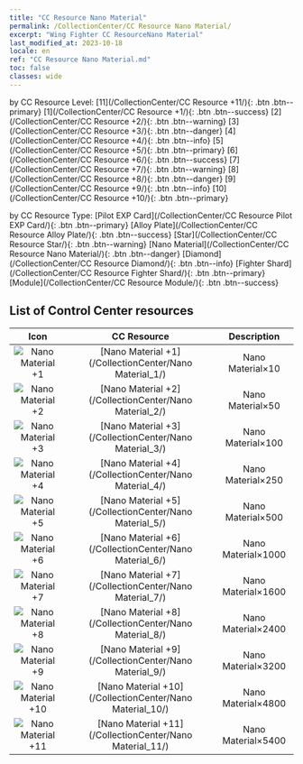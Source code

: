 ```yaml
---
title: "CC Resource Nano Material"
permalink: /CollectionCenter/CC Resource Nano Material/
excerpt: "Wing Fighter CC ResourceNano Material"
last_modified_at: 2023-10-18
locale: en
ref: "CC Resource Nano Material.md"
toc: false
classes: wide
---
```


  by CC Resource Level:  [11](/CollectionCenter/CC Resource +11/){: .btn .btn--primary}   [1](/CollectionCenter/CC Resource +1/){: .btn .btn--success}   [2](/CollectionCenter/CC Resource +2/){: .btn .btn--warning}   [3](/CollectionCenter/CC Resource +3/){: .btn .btn--danger}   [4](/CollectionCenter/CC Resource +4/){: .btn .btn--info}   [5](/CollectionCenter/CC Resource +5/){: .btn .btn--primary}   [6](/CollectionCenter/CC Resource +6/){: .btn .btn--success}   [7](/CollectionCenter/CC Resource +7/){: .btn .btn--warning}   [8](/CollectionCenter/CC Resource +8/){: .btn .btn--danger}   [9](/CollectionCenter/CC Resource +9/){: .btn .btn--info}   [10](/CollectionCenter/CC Resource +10/){: .btn .btn--primary} 

  by CC Resource Type:  [Pilot EXP Card](/CollectionCenter/CC Resource Pilot EXP Card/){: .btn .btn--primary}   [Alloy Plate](/CollectionCenter/CC Resource Alloy Plate/){: .btn .btn--success}   [Star](/CollectionCenter/CC Resource Star/){: .btn .btn--warning}   [Nano Material](/CollectionCenter/CC Resource Nano Material/){: .btn .btn--danger}   [Diamond](/CollectionCenter/CC Resource Diamond/){: .btn .btn--info}   [Fighter Shard](/CollectionCenter/CC Resource Fighter Shard/){: .btn .btn--primary}   [Module](/CollectionCenter/CC Resource Module/){: .btn .btn--success} 

## List of Control Center resources

  |   Icon |      CC Resource        |   Description   |
  |:------:|:---------------:|:---------------:|
  | ![Nano Material +1](/images/cc/CC_Nano_Material_1_p.png) | [Nano Material +1](/CollectionCenter/Nano Material_1/) | Nano Material×10 |
  | ![Nano Material +2](/images/cc/CC_Nano_Material_2_p.png) | [Nano Material +2](/CollectionCenter/Nano Material_2/) | Nano Material×50 |
  | ![Nano Material +3](/images/cc/CC_Nano_Material_3_p.png) | [Nano Material +3](/CollectionCenter/Nano Material_3/) | Nano Material×100 |
  | ![Nano Material +4](/images/cc/CC_Nano_Material_4_p.png) | [Nano Material +4](/CollectionCenter/Nano Material_4/) | Nano Material×250 |
  | ![Nano Material +5](/images/cc/CC_Nano_Material_5_p.png) | [Nano Material +5](/CollectionCenter/Nano Material_5/) | Nano Material×500 |
  | ![Nano Material +6](/images/cc/CC_Nano_Material_5_p.png) | [Nano Material +6](/CollectionCenter/Nano Material_6/) | Nano Material×1000 |
  | ![Nano Material +7](/images/cc/CC_Nano_Material_5_p.png) | [Nano Material +7](/CollectionCenter/Nano Material_7/) | Nano Material×1600 |
  | ![Nano Material +8](/images/cc/CC_Nano_Material_5_p.png) | [Nano Material +8](/CollectionCenter/Nano Material_8/) | Nano Material×2400 |
  | ![Nano Material +9](/images/cc/CC_Nano_Material_6_p.png) | [Nano Material +9](/CollectionCenter/Nano Material_9/) | Nano Material×3200 |
  | ![Nano Material +10](/images/cc/CC_Nano_Material_6_p.png) | [Nano Material +10](/CollectionCenter/Nano Material_10/) | Nano Material×4800 |
  | ![Nano Material +11](/images/cc/CC_Nano_Material_6_p.png) | [Nano Material +11](/CollectionCenter/Nano Material_11/) | Nano Material×5400 |
